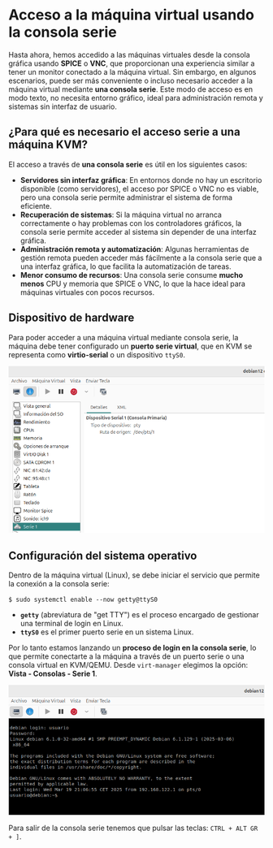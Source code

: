 # Acceso a la máquina virtual usando la consola serie

Hasta ahora, hemos accedido a las máquinas virtuales desde la consola gráfica usando **SPICE** o **VNC**, que proporcionan una experiencia similar a tener un monitor conectado a la máquina virtual. Sin embargo, en algunos escenarios, puede ser más conveniente o incluso necesario acceder a la máquina virtual mediante **una consola serie**.  Este modo de acceso es en modo texto, no necesita entorno gráfico, ideal para administración remota y sistemas sin interfaz de usuario.

## ¿Para qué es necesario el acceso serie a una máquina KVM?

El acceso a través de **una consola serie** es útil en los siguientes casos:  

* **Servidores sin interfaz gráfica**: En entornos donde no hay un escritorio disponible (como servidores), el acceso por SPICE o VNC no es viable, pero una consola serie permite administrar el sistema de forma eficiente.  
* **Recuperación de sistemas**: Si la máquina virtual no arranca correctamente o hay problemas con los controladores gráficos, la consola serie permite acceder al sistema sin depender de una interfaz gráfica.  
* **Administración remota y automatización**: Algunas herramientas de gestión remota pueden acceder más fácilmente a la consola serie que a una interfaz gráfica, lo que facilita la automatización de tareas.  
* **Menor consumo de recursos**: Una consola serie consume **mucho menos** CPU y memoria que SPICE o VNC, lo que la hace ideal para máquinas virtuales con pocos recursos.  

## Dispositivo de hardware 

Para poder acceder a una máquina virtual mediante consola serie, la máquina debe tener configurado un **puerto serie virtual**, que en KVM se representa como **virtio-serial** o un dispositivo `ttyS0`. 

![serie](img/serie1.png)

## Configuración del sistema operativo

Dentro de la máquina virtual (Linux), se debe iniciar el servicio que permite la conexión a la consola serie:  

```
$ sudo systemctl enable --now getty@ttyS0
```

* **`getty`** (abreviatura de "get TTY") es el proceso encargado de gestionar una terminal de login en Linux.  
* **`ttyS0`** es el primer puerto serie en un sistema Linux.  

Por lo tanto estamos lanzando un **proceso de login en la consola serie**, lo que permite conectarte a la máquina a través de un puerto serie o una consola virtual en KVM/QEMU. Desde `virt-manager` elegimos la opción: **Vista - Consolas - Serie 1**.

![serie](img/serie2.png)

Para salir de la consola serie tenemos que pulsar las teclas: `CTRL + ALT GR + ]`.